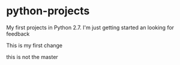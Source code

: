 # python-projects
My first projects in Python 2.7.
I'm just getting started an looking for feedback

This is my first change

this is not the master
